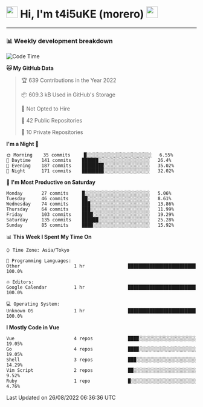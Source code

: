<!-- Title -->
<h1>
    <img src="https://emojis.slackmojis.com/emojis/images/1600385609/10490/cactuar.gif?1600385609" width="30"/> 
    Hi, I'm t4i5uKE (morero) 
    <img src="https://emojis.slackmojis.com/emojis/images/1600385609/10490/cactuar.gif?1600385609" width="30"/>
</h1>

---

<h3> 📊 Weekly development breakdown </h3>
<!-- waka-readme-stats -->

<!--START_SECTION:waka-->
![Code Time](http://img.shields.io/badge/Code%20Time-1%2C199%20hrs%203%20mins-blue)

**🐱 My GitHub Data** 

> 🏆 639 Contributions in the Year 2022
 > 
> 📦 609.3 kB Used in GitHub's Storage 
 > 
> 🚫 Not Opted to Hire
 > 
> 📜 42 Public Repositories 
 > 
> 🔑 10 Private Repositories  
 > 
**I'm a Night 🦉** 

```text
🌞 Morning    35 commits     █░░░░░░░░░░░░░░░░░░░░░░░░   6.55% 
🌆 Daytime    141 commits    ██████░░░░░░░░░░░░░░░░░░░   26.4% 
🌃 Evening    187 commits    ████████░░░░░░░░░░░░░░░░░   35.02% 
🌙 Night      171 commits    ████████░░░░░░░░░░░░░░░░░   32.02%

```
📅 **I'm Most Productive on Saturday** 

```text
Monday       27 commits     █░░░░░░░░░░░░░░░░░░░░░░░░   5.06% 
Tuesday      46 commits     ██░░░░░░░░░░░░░░░░░░░░░░░   8.61% 
Wednesday    74 commits     ███░░░░░░░░░░░░░░░░░░░░░░   13.86% 
Thursday     64 commits     ███░░░░░░░░░░░░░░░░░░░░░░   11.99% 
Friday       103 commits    ████░░░░░░░░░░░░░░░░░░░░░   19.29% 
Saturday     135 commits    ██████░░░░░░░░░░░░░░░░░░░   25.28% 
Sunday       85 commits     ████░░░░░░░░░░░░░░░░░░░░░   15.92%

```


📊 **This Week I Spent My Time On** 

```text
⌚︎ Time Zone: Asia/Tokyo

💬 Programming Languages: 
Other                    1 hr                █████████████████████████   100.0%

🔥 Editors: 
Google Calendar          1 hr                █████████████████████████   100.0%

💻 Operating System: 
Unknown OS               1 hr                █████████████████████████   100.0%

```

**I Mostly Code in Vue** 

```text
Vue                      4 repos             ████░░░░░░░░░░░░░░░░░░░░░   19.05% 
Go                       4 repos             ████░░░░░░░░░░░░░░░░░░░░░   19.05% 
Shell                    3 repos             ███░░░░░░░░░░░░░░░░░░░░░░   14.29% 
Vim Script               2 repos             ██░░░░░░░░░░░░░░░░░░░░░░░   9.52% 
Ruby                     1 repo              █░░░░░░░░░░░░░░░░░░░░░░░░   4.76%

```



 Last Updated on 26/08/2022 06:36:36 UTC
<!--END_SECTION:waka-->
